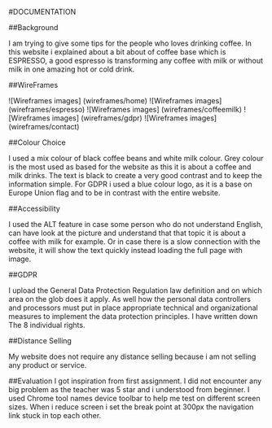 #DOCUMENTATION



##Background

I am trying to give some tips for the people who loves drinking coffee.
In this website i explained about a bit about of coffee base which is ESPRESSO, a good espresso is transforming any coffee with milk or without milk in one amazing hot or cold drink.



##WireFrames

![Wireframes images] (wireframes/home)
![Wireframes images] (wireframes/espresso)
![Wireframes images] (wireframes/coffeemilk)
![Wireframes images] (wireframes/gdpr)
![Wireframes images] (wireframes/contact)


##Colour Choice

I used a mix colour of black coffee beans and white milk colour. Grey colour is the most used as based for the website as this it is about a coffee and milk drinks.
The text is black to create a very good contrast and to keep the information simple.
For GDPR i used a blue colour logo, as it is a base on Europe Union flag and to be in contrast with the entire website.

##Accessibility

I used the ALT feature in case some person who do not understand English, can have look at the picture and understand that that topic it is about a coffee with milk for example.
Or in case there is a slow connection with the website, it will show the text quickly instead loading the full page with image.

##GDPR

I upload the General Data Protection Regulation law definition and on which area on the glob does it apply.
As well how the personal data controllers and processors must put in place appropriate technical and organizational measures to implement the data protection principles.
I have written down The 8 individual rights.

##Distance Selling

My website does not require any distance selling because i am not selling any product or service.


##Evaluation
I got inspiration from first assignment.
I did not encounter any big problem as the teacher was 5 star and i understood from beginner.
I used Chrome tool names device toolbar to help me test on different screen sizes.
When i reduce screen i set the break point at 300px the navigation link stuck in top each other.